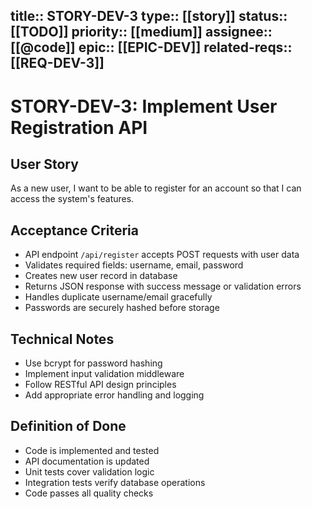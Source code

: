 title:: STORY-DEV-3
type:: [[story]]
status:: [[TODO]]
priority:: [[medium]]
assignee:: [[@code]]
epic:: [[EPIC-DEV]]
related-reqs:: [[REQ-DEV-3]]
---
# STORY-DEV-3: Implement User Registration API

## User Story
As a new user, I want to be able to register for an account so that I can access the system's features.

## Acceptance Criteria
- API endpoint `/api/register` accepts POST requests with user data
- Validates required fields: username, email, password
- Creates new user record in database
- Returns JSON response with success message or validation errors
- Handles duplicate username/email gracefully
- Passwords are securely hashed before storage

## Technical Notes
- Use bcrypt for password hashing
- Implement input validation middleware
- Follow RESTful API design principles
- Add appropriate error handling and logging

## Definition of Done
- Code is implemented and tested
- API documentation is updated
- Unit tests cover validation logic
- Integration tests verify database operations
- Code passes all quality checks
